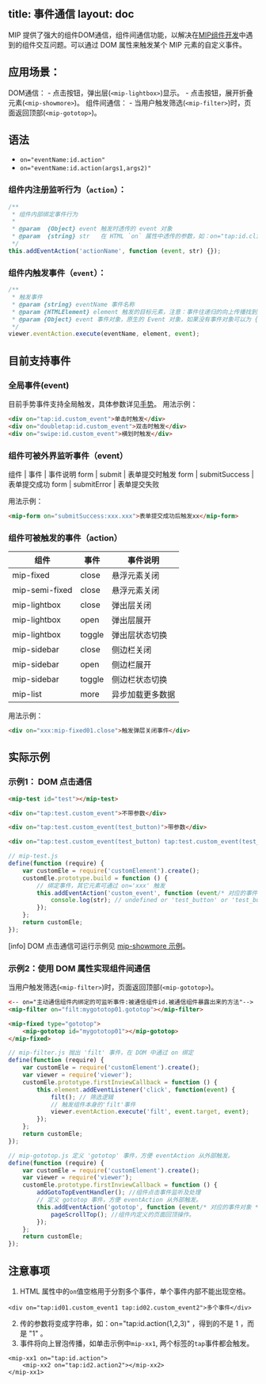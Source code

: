 title: 事件通信
layout: doc
---

MIP 提供了强大的组件DOM通信，组件间通信功能，以解决在[MIP组件开发](https://www.mipengine.org/doc/2-tech/4-mip-widget.html)中遇到的组件交互问题。可以通过 DOM 属性来触发某个 MIP 元素的自定义事件。

## 应用场景：

DOM通信：
	- 点击按钮，弹出层(`<mip-lightbox>`)显示。
	- 点击按钮，展开折叠元素(`<mip-showmore>`)。
组件间通信：
	- 当用户触发筛选(`<mip-filter>`)时，页面返回顶部(`<mip-gototop>`)。

## 语法

- `on="eventName:id.action"`
- `on="eventName:id.action(args1,args2)"`

### 组件内注册监听行为（`action`）：
```js
/**
 * 组件内部绑定事件行为
 *
 * @param  {Object} event 触发时透传的 event 对象
 * @param  {string} str   在 HTML `on` 属性中透传的参数，如：on="tap:id.click(test)"
 */
this.addEventAction('actionName', function (event, str) {});
```

### 组件内触发事件（`event`）：
```js
/**
 * 触发事件
 * @param {string} eventName 事件名称
 * @param {HTMLElement} element 触发的目标元素，注意：事件往递归的向上传播找到匹配 `on="eventName:xxx.xx` 并执行
 * @param {Object} event 事件对象，原生的 Event 对象，如果没有事件对象可以为 {} ，支持透传自定义参数，如：{userinfo: {}}
 */
viewer.eventAction.execute(eventName, element, event);
```

## 目前支持事件

### 全局事件(event)
目前手势事件支持全局触发，具体参数详见[手势](https://www.mipengine.org/doc/3-widget/6-help/2-gesture.html)。
用法示例：

```html
<div on="tap:id.custom_event">单击时触发</div>
<div on="doubletap:id.custom_event">双击时触发</div>
<div on="swipe:id.custom_event">横划时触发</div>
```

### 组件可被外界监听事件（event）

组件 | 事件 | 事件说明
form | submit | 表单提交时触发
form | submitSuccess | 表单提交成功
form | submitError | 表单提交失败

用法示例：

```html
<mip-form on="submitSuccess:xxx.xxx">表单提交成功后触发xx</mip-form>
```

### 组件可被触发的事件（action）

组件 | 事件 | 事件说明
---- | ---- | ----
mip-fixed | close | 悬浮元素关闭
mip-semi-fixed | close | 悬浮元素关闭
mip-lightbox | close | 弹出层关闭
mip-lightbox | open | 弹出层展开
mip-lightbox | toggle | 弹出层状态切换
mip-sidebar | close | 侧边栏关闭
mip-sidebar | open | 侧边栏展开
mip-sidebar | toggle | 侧边栏状态切换
mip-list | more | 异步加载更多数据

用法示例：

```html
<div on="xxx:mip-fixed01.close">触发弹层关闭事件</div>
```

## 实际示例
### 示例1： DOM 点击通信
```html
<mip-test id="test"></mip-test>

<div on="tap:test.custom_event">不带参数</div>

<div on="tap:test.custom_event(test_button)">带参数</div>

<div on="tap:test.custom_event(test_button) tap:test.custom_event(test_button1)">多个事件</div>
```

```javascript
// mip-test.js
define(function (require) {
    var customEle = require('customElement').create();
    customEle.prototype.build = function () {
        // 绑定事件，其它元素可通过 on='xxx' 触发
        this.addEventAction('custom_event', function (event/* 对应的事件对象 */, str /* 事件参数 */) {
            console.log(str); // undefined or 'test_button' or 'test_button1'
        });
    };
    return customEle;
});
```
[info] DOM 点击通信可运行示例见 [mip-showmore 示例](https://www.mipengine.org/examples/mip-extensions/mip-showmore.html)。

### 示例2：使用 DOM 属性实现组件间通信

当用户触发筛选(`<mip-filter>`)时，页面返回顶部(`<mip-gototop>`)。

```html
<-- on="主动通信组件内绑定的可监听事件:被通信组件id.被通信组件暴露出来的方法"-->
<mip-filter on="filt:mygototop01.gototop"></mip-filter>

<mip-fixed type="gototop">
    <mip-gototop id="mygototop01"></mip-gototop>
</mip-fixed>
```

```js
// mip-filter.js 抛出 'filt' 事件，在 DOM 中通过 on 绑定 
define(function (require) {
    var customEle = require('customElement').create();
    var viewer = require('viewer');
    customEle.prototype.firstInviewCallback = function () {
    	this.element.addEventListener('click', function(event) {
    		filt(); // 筛选逻辑
    		// 触发组件本身的'filt'事件
			viewer.eventAction.execute('filt', event.target, event);
    	});
    };
    return customEle;
});

// mip-gototop.js 定义 'gototop' 事件，方便 eventAction 从外部触发。
define(function (require) {
    var customEle = require('customElement').create();
    var viewer = require('viewer');
    customEle.prototype.firstInviewCallback = function () {
    	addGotoTopEventHandler(); //组件点击事件监听及处理
    	// 定义 gototop 事件，方便 eventAction 从外部触发。
    	this.addEventAction('gototop', function (event/* 对应的事件对象 */, str /* 事件参数 */) {
            pageScrollTop(); //组件内定义的页面回顶操作。
        });
    };
    return customEle;
});
```

## 注意事项
1. HTML 属性中的`on`值空格用于分割多个事件，单个事件内部不能出现空格。

```
<div on="tap:id01.custom_event1 tap:id02.custom_event2">多个事件</div>
```
2. 传的参数将变成字符串，如：on="tap:id.action(1,2,3)" ，得到的不是 1 ，而是 "1" 。
3. 事件将向上冒泡传播，如单击示例中`mip-xx1`, 两个标签的`tap`事件都会触发。
```
<mip-xx1 on="tap:id.action">
    <mip-xx2 on="tap:id2.action2"></mip-xx2>
</mip-xx1>
```

